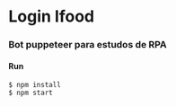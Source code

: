 # Login Ifood
### Bot puppeteer para estudos de RPA


#### Run
```shell
$ npm install
$ npm start
```


